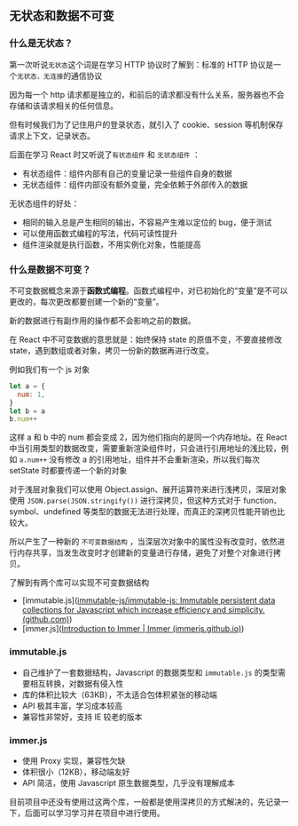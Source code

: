 ## 无状态和数据不可变

### 什么是无状态？

第一次听说`无状态`这个词是在学习 HTTP 协议时了解到：标准的 HTTP 协议是一个`无状态，无连接`的通信协议

因为每一个 http 请求都是独立的，和前后的请求都没有什么关系，服务器也不会存储和该请求相关的任何信息。

但有时候我们为了记住用户的登录状态，就引入了 cookie、session 等机制保存请求上下文，记录状态。

后面在学习 React 时又听说了`有状态组件` 和 `无状态组件` ：

- 有状态组件：组件内部有自己的变量记录一些组件自身的数据
- 无状态组件：组件内部没有额外变量，完全依赖于外部传入的数据

无状态组件的好处：

- 相同的输入总是产生相同的输出，不容易产生难以定位的 bug，便于测试
- 可以使用函数式编程的写法，代码可读性提升
- 组件渲染就是执行函数，不用实例化对象，性能提高

### 什么是数据不可变？

不可变数据概念来源于**函数式编程**。函数式编程中，对已初始化的“变量”是不可以更改的，每次更改都要创建一个新的“变量”。

新的数据进行有副作用的操作都不会影响之前的数据。

在 React 中不可变数据的意思就是：始终保持 state 的原值不变，不要直接修改 state，遇到数组或者对象，拷贝一份新的数据再进行改变。

例如我们有一个 js 对象

```js
let a = {
  num: 1,
}
let b = a
b.num++
```

这样 a 和 b 中的 num 都会变成 2，因为他们指向的是同一个内存地址。在 React 中当引用类型的数据改变，需要重新渲染组件时，只会进行引用地址的浅比较，例如 `a.num++` 没有修改 a 的引用地址，组件并不会重新渲染，所以我们每次 setState 时都要传递一个新的对象

对于浅层对象我们可以使用 Object.assign、展开运算符来进行浅拷贝，深层对象使用 `JSON.parse(JSON.stringify())` 进行深拷贝，但这种方式对于 function、symbol、undefined 等类型的数据无法进行处理，而真正的深拷贝性能开销也比较大。

所以产生了一种新的 `不可变数据结构` ，当深层次对象中的属性没有改变时，依然进行内存共享，当发生改变时才创建新的变量进行存储，避免了对整个对象进行拷贝。

了解到有两个库可以实现不可变数据结构

- [immutable.js]([immutable-js/immutable-js: Immutable persistent data collections for Javascript which increase efficiency and simplicity. (github.com)](https://github.com/immutable-js/immutable-js))
- [immer.js]([Introduction to Immer | Immer (immerjs.github.io)](https://immerjs.github.io/immer/))

### immutable.js

- 自己维护了一套数据结构，Javascript 的数据类型和 `immutable.js` 的类型需要相互转换，对数据有侵入性
- 库的体积比较大（63KB），不太适合包体积紧张的移动端
- API 极其丰富，学习成本较高
- 兼容性非常好，支持 IE 较老的版本

### immer.js

- 使用 Proxy 实现，兼容性欠缺
- 体积很小（12KB），移动端友好
- API 简洁，使用 Javascript 原生数据类型，几乎没有理解成本

目前项目中还没有使用过这两个库，一般都是使用深拷贝的方式解决的，先记录一下，后面可以学习学习并在项目中进行使用。
